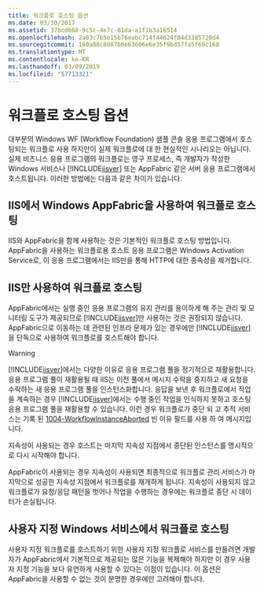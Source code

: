```yaml
---
title: 워크플로 호스팅 옵션
ms.date: 03/30/2017
ms.assetid: 37bcd668-9c5c-4e7c-81da-a1f1b3a16514
ms.openlocfilehash: 2a03c7b5e15b76eabc714f44624f04d3385720d4
ms.sourcegitcommit: 160a88c8087b0e63606e6e35f9bd57fa5f69c168
ms.translationtype: MT
ms.contentlocale: ko-KR
ms.lasthandoff: 03/09/2019
ms.locfileid: "57713321"
---
```

# <a name="workflow-hosting-options"></a>워크플로 호스팅 옵션
대부분의 Windows WF (Workflow Foundation) 샘플 콘솔 응용 프로그램에서 호스팅되는 워크플로 사용 하지만이 실제 워크플로에 대 한 현실적인 시나리오는 아닙니다. 실제 비즈니스 응용 프로그램의 워크플로는 영구 프로세스, 즉 개발자가 작성한 Windows 서비스나 [!INCLUDE[iisver](../../../includes/iisver-md.md)] 또는 AppFabric 같은 서버 응용 프로그램에서 호스트됩니다. 이러한 방법에는 다음과 같은 차이가 있습니다.  
  
## <a name="hosting-workflows-in-iis-with-windows-appfabric"></a>IIS에서 Windows AppFabric을 사용하여 워크플로 호스팅  
 IIS와 AppFabric을 함께 사용하는 것은 기본적인 워크플로 호스팅 방법입니다. AppFabric을 사용하는 워크플로용 호스트 응용 프로그램은 Windows Activation Service로, 이 응용 프로그램에서는 IIS만을 통해 HTTP에 대한 종속성을 제거합니다.  
  
## <a name="hosting-workflows-in-iis-alone"></a>IIS만 사용하여 워크플로 호스팅  
 AppFabric에서는 실행 중인 응용 프로그램의 유지 관리를 용이하게 해 주는 관리 및 모니터링 도구가 제공되므로 [!INCLUDE[iisver](../../../includes/iisver-md.md)]만 사용하는 것은 권장되지 않습니다. AppFabric으로 이동하는 데 관련된 인프라 문제가 있는 경우에만 [!INCLUDE[iisver](../../../includes/iisver-md.md)]을 단독으로 사용하여 워크플로를 호스트해야 합니다.  
  
> [!WARNING]
>  [!INCLUDE[iisver](../../../includes/iisver-md.md)]에서는 다양한 이유로 응용 프로그램 풀을 정기적으로 재활용합니다. 응용 프로그램 풀이 재활용될 때 IIS는 이전 풀에서 메시지 수락을 중지하고 새 요청을 수락하는 새 응용 프로그램 풀을 인스턴스화합니다. 응답을 보낸 후 워크플로에서 작업을 계속하는 경우 [!INCLUDE[iisver](../../../includes/iisver-md.md)]에서는 수행 중인 작업을 인식하지 못하고 호스팅 응용 프로그램 풀을 재활용할 수 있습니다. 이런 경우 워크플로가 중단 되 고 추적 서비스는 기록 된 [1004-WorkflowInstanceAborted](1004-workflowinstanceaborted.md) 빈 이유 필드를 사용 하 여 메시지입니다.  
>   
>  지속성이 사용되는 경우 호스트는 마지막 지속성 지점에서 중단된 인스턴스를 명시적으로 다시 시작해야 합니다.  
>   
>  AppFabric이 사용되는 경우 지속성이 사용되면 최종적으로 워크플로 관리 서비스가 마지막으로 성공한 지속성 지점에서 워크플로를 재개하게 됩니다. 지속성이 사용되지 않고 워크플로가 요청/응답 패턴을 벗어나 작업을 수행하는 경우에는 워크플로 중단 시 데이터가 손실됩니다.  
  
## <a name="hosting-a-workflow-in-a-custom-windows-service"></a>사용자 지정 Windows 서비스에서 워크플로 호스팅  
 사용자 지정 워크플로를 호스트하기 위한 사용자 지정 워크플로 서비스를 만들려면 개발자가 AppFabric에서 기본적으로 제공되는 많은 기능을 복제해야 하지만 이 경우 사용자 지정 기능을 보다 유연하게 사용할 수 있다는 이점이 있습니다. 이 옵션은 AppFabric을 사용할 수 없는 것이 분명한 경우에만 고려해야 합니다.
